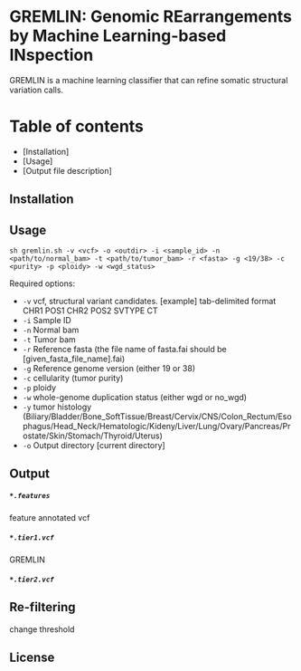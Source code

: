 # GREMLIN: Genomic REarrangements by Machine Learning-based INspection

GREMLIN is a machine learning classifier that can refine somatic structural variation calls. 

Table of contents
=================

  * [Installation]
  * [Usage]
  * [Output file description]

## Installation


## Usage
```
sh gremlin.sh -v <vcf> -o <outdir> -i <sample_id> -n <path/to/normal_bam> -t <path/to/tumor_bam> -r <fasta> -g <19/38> -c <purity> -p <ploidy> -w <wgd_status>
```

Required options:
* ``-v`` vcf, structural variant candidates. [example] 
tab-delimited format
CHR1    POS1    CHR2    POS2    SVTYPE  CT 
* ``-i`` Sample ID
* ``-n`` Normal bam
* ``-t`` Tumor bam
* ``-r`` Reference fasta (the file name of fasta.fai should be [given_fasta_file_name].fai)
* ``-g`` Reference genome version (either 19 or 38)
* ``-c`` cellularity (tumor purity)
* ``-p`` ploidy
* ``-w`` whole-genome duplication status (either wgd or no_wgd)
* ``-y`` tumor histology (Biliary/Bladder/Bone_SoftTissue/Breast/Cervix/CNS/Colon_Rectum/Esophagus/Head_Neck/Hematologic/Kideny/Liver/Lung/Ovary/Pancreas/Prostate/Skin/Stomach/Thyroid/Uterus)
* ``-o`` Output directory [current directory]

## Output
##### ``*.features``
feature annotated vcf

##### ``*.tier1.vcf``
GREMLIN 

##### ``*.tier2.vcf``

## Re-filtering 
change threshold


## License
